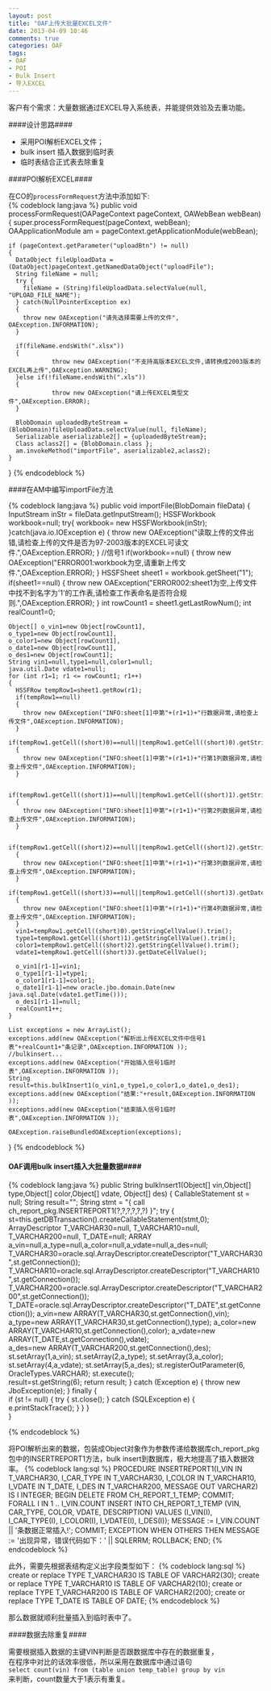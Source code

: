 ```yaml
---
layout: post
title: "OAF上传大批量EXCEL文件"
date: 2013-04-09 10:46
comments: true
categories: OAF
tags: 
- OAF
- POI
- Bulk Insert
- 导入EXCEL
---
```

客户有个需求：大量数据通过EXCEL导入系统表，并能提供效验及去重功能。

####设计思路####


- 采用POI解析EXCEL文件；
- bulk insert 插入数据到临时表
- 临时表结合正式表去除重复

####POI解析EXCEL####

在CO的`processFormRequest`方法中添加如下:    
{% codeblock lang:java %}
  public void processFormRequest(OAPageContext pageContext, OAWebBean webBean)
  {
    super.processFormRequest(pageContext, webBean);
    OAApplicationModule am = pageContext.getApplicationModule(webBean);

    if (pageContext.getParameter("uploadBtn") != null)
    {
      DataObject fileUploadData = (DataObject)pageContext.getNamedDataObject("uploadFile");
      String fileName = null;
      try {
        fileName = (String)fileUploadData.selectValue(null, "UPLOAD_FILE_NAME");
      } catch(NullPointerException ex)
      {
        throw new OAException("请先选择需要上传的文件", OAException.INFORMATION);
      }

      if(fileName.endsWith(".xlsx"))
      {
                throw new OAException("不支持高版本EXCEL文件,请转换成2003版本的EXCEL再上传",OAException.WARNING);
      }else if(!fileName.endsWith(".xls"))
      {
                throw new OAException("请上传EXCEL类型文件",OAException.ERROR);
      }

      BlobDomain uploadedByteStream = (BlobDomain)fileUploadData.selectValue(null, fileName);
      Serializable aserializable2[] = {uploadedByteStream};
      Class aclass2[] = {BlobDomain.class };
      am.invokeMethod("importFile", aserializable2,aclass2);   
    }
  }
{% endcodeblock %}


####在AM中编写importFile方法

{% codeblock lang:java %}
  public void importFile(BlobDomain fileData) 
  {
 	InputStream inStr = fileData.getInputStream();
    HSSFWorkbook workbook=null;
    try{
     workbook= new HSSFWorkbook(inStr);
    }catch(java.io.IOException e)
    {
      throw new OAException("读取上传的文件出错,请检查上传的文件是否为97-2003版本的EXCEL可读文件.",OAException.ERROR);
    }
    //信号1
    if(workbook==null)
    {
      throw new OAException("ERROR001:workbook为空,请重新上传文件.",OAException.ERROR);
    }
    HSSFSheet sheet1 = workbook.getSheet("1");
    if(sheet1==null)
    {
      throw new OAException("ERROR002:sheet1为空,上传文件中找不到名字为'1'的工作表,请检查工作表命名是否符合规则.",OAException.ERROR);
    }
    int rowCount1 = sheet1.getLastRowNum();
    int realCount1=0;
    
    Object[] o_vin1=new Object[rowCount1],
    o_type1=new Object[rowCount1],
    o_color1=new Object[rowCount1],
    o_date1=new Object[rowCount1],
    o_des1=new Object[rowCount1];
    String vin1=null,type1=null,color1=null;
    java.util.Date vdate1=null;
    for (int r1=1; r1 <= rowCount1; r1++)
    {
      HSSFRow tempRow1=sheet1.getRow(r1);
      if(tempRow1==null)
      {
        throw new OAException("INFO:sheet[1]中第"+(r1+1)+"行数据异常,请检查上传文件",OAException.INFORMATION);
      }
      if(tempRow1.getCell((short)0)==null||tempRow1.getCell((short)0).getStringCellValue()==null||"".equals(tempRow1.getCell((short)0).getStringCellValue().trim()))
      {
        throw new OAException("INFO:sheet[1]中第"+(r1+1)+"行第1列数据异常,请检查上传文件",OAException.INFORMATION);
      }
      
      if(tempRow1.getCell((short)1)==null||tempRow1.getCell((short)1).getStringCellValue()==null)
      {
        throw new OAException("INFO:sheet[1]中第"+(r1+1)+"行第2列数据异常,请检查上传文件",OAException.INFORMATION);
      }
      
      if(tempRow1.getCell((short)2)==null||tempRow1.getCell((short)2).getStringCellValue()==null)
      {
        throw new OAException("INFO:sheet[1]中第"+(r1+1)+"行第3列数据异常,请检查上传文件",OAException.INFORMATION);
      }
      if(tempRow1.getCell((short)3)==null||tempRow1.getCell((short)3).getDateCellValue()==null)
      {
        throw new OAException("INFO:sheet[1]中第"+(r1+1)+"行第4列数据异常,请检查上传文件",OAException.INFORMATION);
      }
      vin1=tempRow1.getCell((short)0).getStringCellValue().trim();
      type1=tempRow1.getCell((short)1).getStringCellValue().trim();
      color1=tempRow1.getCell((short)2).getStringCellValue().trim();
      vdate1=tempRow1.getCell((short)3).getDateCellValue();    

      o_vin1[r1-1]=vin1;
      o_type1[r1-1]=type1;
      o_color1[r1-1]=color1;
      o_date1[r1-1]=new oracle.jbo.domain.Date(new java.sql.Date(vdate1.getTime()));
      o_des1[r1-1]=null;
      realCount1++;      
    }

    List exceptions = new ArrayList();
    exceptions.add(new OAException("解析出上传EXCEL文件中信号1表"+realCount1+"条记录",OAException.INFORMATION ));
    //bulkinsert...
    exceptions.add(new OAException("开始插入信号1临时表",OAException.INFORMATION ));    
    String result=this.bulkInsert1(o_vin1,o_type1,o_color1,o_date1,o_des1);
    exceptions.add(new OAException("结果:"+result,OAException.INFORMATION ));        
    exceptions.add(new OAException("结束插入信号1临时表",OAException.INFORMATION ));      

	OAException.raiseBundledOAException(exceptions);
}
{% endcodeblock %}

#### OAF调用bulk insert插入大批量数据####

{% codeblock lang:java %}
 public String bulkInsert1(Object[] vin,Object[] type,Object[] color,Object[] vdate, Object[] des) 
    {
        CallableStatement st = null;
        String result="";
        String stmt = "{ call ch_report_pkg.INSERTREPORT1(?,?,?,?,?,?) }";
        try {
            st=this.getDBTransaction().createCallableStatement(stmt,0);
            ArrayDescriptor T_VARCHAR30=null,
             T_VARCHAR10=null,
             T_VARCHAR200=null,
             T_DATE=null;
            ARRAY a_vin=null,a_type=null,a_color=null,a_vdate=null,a_des=null;
            T_VARCHAR30=oracle.sql.ArrayDescriptor.createDescriptor("T_VARCHAR30",st.getConnection());
            T_VARCHAR10=oracle.sql.ArrayDescriptor.createDescriptor("T_VARCHAR10",st.getConnection());
            T_VARCHAR200=oracle.sql.ArrayDescriptor.createDescriptor("T_VARCHAR200",st.getConnection());
            T_DATE=oracle.sql.ArrayDescriptor.createDescriptor("T_DATE",st.getConnection());
            a_vin=new ARRAY(T_VARCHAR30,st.getConnection(),vin);
            a_type=new ARRAY(T_VARCHAR30,st.getConnection(),type);
            a_color=new ARRAY(T_VARCHAR10,st.getConnection(),color);
            a_vdate=new ARRAY(T_DATE,st.getConnection(),vdate);            
            a_des=new ARRAY(T_VARCHAR200,st.getConnection(),des);              
            st.setArray(1,a_vin);
            st.setArray(2,a_type);
            st.setArray(3,a_color);
            st.setArray(4,a_vdate);
            st.setArray(5,a_des);
            st.registerOutParameter(6, OracleTypes.VARCHAR);
            st.execute();  
            result=st.getString(6);
            return result;
        } catch (Exception e) {
            throw new JboException(e);
        } finally {          
            if (st != null) {
                try {
                    st.close();
                } catch (SQLException e) {
                    e.printStackTrace();
                }
            }
        }        
    }

{% endcodeblock %}

将POI解析出来的数据，包装成Object对象作为参数传递给数据库ch_report_pkg包中的INSERTREPORT1方法，bulk insert到数据库，极大地提高了插入数据效率。
{% codeblock lang:sql %}
PROCEDURE INSERTREPORT1(I_VIN      IN T_VARCHAR30,
                          I_CAR_TYPE IN T_VARCHAR30,
                          I_COLOR    IN T_VARCHAR10,
                          I_VDATE    IN T_DATE,
                          I_DES      IN T_VARCHAR200,
                          MESSAGE    OUT VARCHAR2) IS
    I INTEGER;
  BEGIN
    DELETE FROM CH_REPORT_1_TEMP;
    COMMIT;
    FORALL I IN 1 .. I_VIN.COUNT
      INSERT INTO CH_REPORT_1_TEMP
        (VIN, CAR_TYPE, COLOR, VDATE, DESCRIPTION)
      VALUES
        (I_VIN(I), I_CAR_TYPE(I), I_COLOR(I), I_VDATE(I), I_DES(I));
    MESSAGE := I_VIN.COUNT || '条数据正常插入!';
    COMMIT;
  EXCEPTION
    WHEN OTHERS THEN
      MESSAGE := '出现异常，错误代码如下：' || SQLERRM;
      ROLLBACK;
  END;
{% endcodeblock %}

此外，需要先根据表结构定义出字段类型如下：
{% codeblock lang:sql %}
create or replace TYPE T_VARCHAR30 IS TABLE OF VARCHAR2(30);
create or replace TYPE T_VARCHAR10 IS TABLE OF VARCHAR2(10);
create or replace TYPE T_VARCHAR200 IS TABLE OF VARCHAR2(200);
create or replace TYPE T_DATE IS TABLE OF DATE;
{% endcodeblock %}

那么数据就顺利批量插入到临时表中了。

####数据去除重复####

需要根据插入数据的主键VIN判断是否跟数据库中存在的数据重复，    
在程序中对比的话效率很低，所以采用在数据库中通过语句    
`select count(vin) from (table union temp_table) group by vin`    
来判断，count数量大于1表示有重复。
